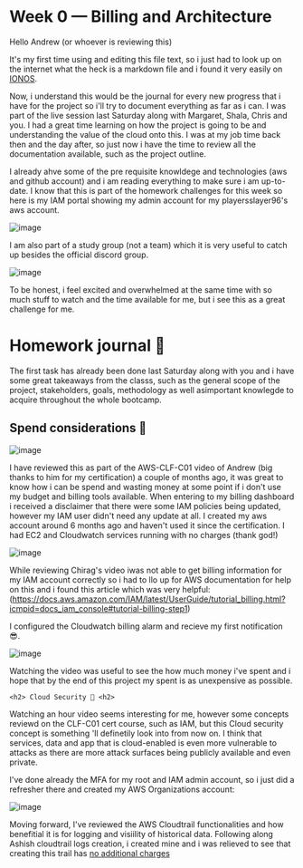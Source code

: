 # Week 0 — Billing and Architecture

Hello Andrew (or whoever is reviewing this)

It's my first time using and editing this file text, so i just had to look up on the internet what the heck is a markdown file and i found it very easily on <a href=https://www.ionos.com/digitalguide/websites/web-development/what-is-a-md-file/>IONOS<a>. 

Now, i understand this would be the journal for every new progress that i have for the project so i'll try to document everything as far as i can. I was part of the live session last Saturday along with Margaret, Shala, Chris and you. I had a great time learning on how the project is going to be and understanding the value of the cloud onto this. I was at my job time back then and the day after, so just now i have the time to review all the documentation available, such as the project outline.
  
I already ahve some of the pre requisite knowldege and technologies (aws and github account) and i am reading everything to make sure i am up-to-date. I know that this is part of the homework challenges for this week so here is my IAM portal showing my admin account for my playersslayer96's aws account.
  
 ![image](https://user-images.githubusercontent.com/49325152/218612660-704a450a-b1f0-46e8-8e8c-6a834763363f.png)
  
 I am also part of a study group (not a team) which it is very useful to catch up besides the official discord group.
 
  ![image](https://user-images.githubusercontent.com/49325152/218608954-0ffd44d6-92d0-493c-8e4f-d46ea6a63c0e.png)
  
 To be honest, i feel excited and overwhelmed at the same time with so much stuff to watch and the time available for me, but i see this as a great challenge for me. 
 
  <h1> Homework journal 📝 </h1>
  
  The first task has already been done last Saturday along with you and i have some great takeaways from the classs, such as the general scope of the project, stakeholders, goals, methodology as well asimportant knowlegde to acquire throughout the whole bootcamp.
  
  <h2> Spend considerations 🤑 </h2> 
  
  ![image](https://user-images.githubusercontent.com/49325152/218624288-ae52761b-193e-4cf1-aeef-4eef4fdd563d.png)

  I have reviewed this as part of the AWS-CLF-C01 video of Andrew (big thanks to him for my certification) a couple of months ago, it was great to know how i can be spend and wasting money at some point if i don't use my budget and billing tools available. When entering to my billing dashboard i received a disclaimer that there were some IAM policies being updated, however my IAM user didn't need any update at all. I created my aws account around 6 months ago and haven't used it since the certification. I had EC2 and Cloudwatch services running with no charges (thank god!)
  
![image](https://user-images.githubusercontent.com/49325152/218631336-e8f927af-cc96-44a2-9c67-4ca2f1b4d1c7.png)


While reviewing Chirag's video iwas not able to get billing information for my IAM account correctly so i had to llo up for AWS documentation for help on this and i found this article which was very helpful: (https://docs.aws.amazon.com/IAM/latest/UserGuide/tutorial_billing.html?icmpid=docs_iam_console#tutorial-billing-step1) 
  
 I configured the Cloudwatch billing alarm and recieve my first notification 😎.
  
  ![image](https://user-images.githubusercontent.com/49325152/218633050-fa1ea6d2-8e40-48d2-b3f0-0b6ab07e07a3.png)

  Watching the video was useful to see the how much money i've spent and i hope that by the end of this project my spent is as unexpensive as possible.
  
    <h2> Cloud Security 🔏 <h2>
  
  Watching an hour video seems interesting for me, however some concepts reviewd on the CLF-C01 cert course, such as IAM, but this Cloud security concept is something 'll definetily look into from now on. I think that services, data and app that is cloud-enabled is even more vulnerable to attacks as there are more attack surfaces being publicly available and even private.

I've done already the MFA for my root and IAM admin account, so i just did a refresher there and created my AWS Organizations account:

![image](https://user-images.githubusercontent.com/49325152/218816274-a694a4fc-e041-4074-915d-116dab6476a7.png)
  
Moving forward, I've reviewed the AWS Cloudtrail functionalities and how benefitial it is for logging and visiility of historical data. Following along Ashish cloudtrail logs creation, i created mine and i was relieved to see that creating this trail has <a href=https://aws.amazon.com/cloudtrail/pricing//>no additional charges <a>

  
